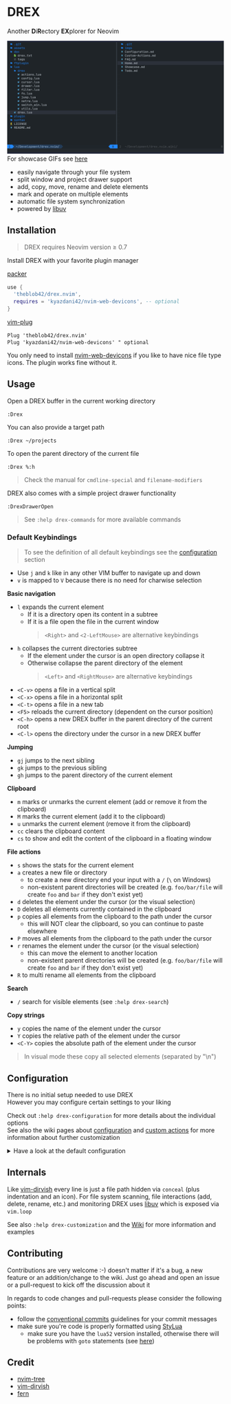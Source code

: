 # DREX

Another **D**i**R**ectory **EX**plorer for Neovim

![drex](./assets/drex.png)
For showcase GIFs see [here](https://github.com/TheBlob42/drex.nvim/wiki/Showcase)

- easily navigate through your file system
- split window and project drawer support
- add, copy, move, rename and delete elements
- mark and operate on multiple elements
- automatic file system synchronization
- powered by [libuv](https://github.com/luvit/luv/blob/master/docs.md)

## Installation

> DREX requires Neovim version ≥ 0.7

Install DREX with your favorite plugin manager

[packer](https://github.com/wbthomason/packer.nvim)

```lua
use {
  'theblob42/drex.nvim',
  requires = 'kyazdani42/nvim-web-devicons', -- optional
}
```

[vim-plug](https://github.com/junegunn/vim-plug)

```vim
Plug 'theblob42/drex.nvim'
Plug 'kyazdani42/nvim-web-devicons' " optional
```

You only need to install [nvim-web-devicons](https://github.com/kyazdani42/nvim-web-devicons) if you like to have nice file type icons. The plugin works fine without it.

## Usage

Open a DREX buffer in the current working directory

```
:Drex
```

You can also provide a target path

```
:Drex ~/projects
```

To open the parent directory of the current file

```
:Drex %:h
```

> Check the manual for `cmdline-special` and `filename-modifiers`

DREX also comes with a simple project drawer functionality

```
:DrexDrawerOpen
```

> See `:help drex-commands` for more available commands

### Default Keybindings

> To see the definition of all default keybindings see the [configuration](#configuration) section

- Use `j` and `k` like in any other VIM buffer to navigate up and down
- `v` is mapped to `V` because there is no need for charwise selection

**Basic navigation**

- `l` expands the current element
  - If it is a directory open its content in a subtree
  - If it is a file open the file in the current window
    > `<Right>` and `<2-LeftMouse>` are alternative keybindings
- `h` collapses the current directories subtree
  - If the element under the cursor is an open directory collapse it
  - Otherwise collapse the parent directory of the element
    > `<Left>` and `<RightMouse>` are alternative keybindings
- `<C-v>` opens a file in a vertical split
- `<C-x>` opens a file in a horizontal split
- `<C-t>` opens a file in a new tab
- `<F5>` reloads the current directory (dependent on the cursor position)
- `<C-h>` opens a new DREX buffer in the parent directory of the current root
- `<C-l>` opens the directory under the cursor in a new DREX buffer

**Jumping**

- `gj` jumps to the next sibling
- `gk` jumps to the previous sibling
- `gh` jumps to the parent directory of the current element

**Clipboard**

- `m` marks or unmarks the current element (add or remove it from the clipboard)
- `M` marks the current element (add it to the clipboard)
- `u` unmarks the current element (remove it from the clipboard)
- `cc` clears the clipboard content
- `cs` to show and edit the content of the clipboard in a floating window

**File actions**

- `s` shows the stats for the current element
- `a` creates a new file or directory
  - to create a new directory end your input with a `/` (`\` on Windows)
  - non-existent parent directories will be created
    (e.g. `foo/bar/file` will create `foo` and `bar` if they don't exist yet)
- `d` deletes the element under the cursor (or the visual selection)
- `D` deletes all elements currently contained in the clipboard
- `p` copies all elements from the clipboard to the path under the cursor
  - this will NOT clear the clipboard, so you can continue to paste elsewhere
- `P` moves all elements from the clipboard to the path under the cursor
- `r` renames the element under the cursor (or the visual selection)
  - this can move the element to another location
  - non-existent parent directories will be created
    (e.g. `foo/bar/file` will create `foo` and `bar` if they don't exist yet)
- `R` to multi rename all elements from the clipboard

**Search**

- `/` search for visible elements (see `:help drex-search`)

**Copy strings**

- `y` copies the name of the element under the cursor
- `Y` copies the relative path of the element under the cursor
- `<C-Y>` copies the absolute path of the element under the cursor

> In visual mode these copy all selected elements (separated by "\n")

## Configuration

There is no initial setup needed to use DREX  
However you may configure certain settings to your liking

Check out `:help drex-configuration` for more details about the individual options  
See also the wiki pages about [configuration](https://github.com/TheBlob42/drex.nvim/wiki/Configuration) and [custom actions](https://github.com/TheBlob42/drex.nvim/wiki/Custom-Actions) for more information about further customization

<details>
<summary>Have a look at the default configuration</summary>

```lua
require('drex.config').configure {
    icons = {
        file_default = "",
        dir_open = "",
        dir_closed = "",
        link = "",
        others = "",
    },
    colored_icons = true,
    hide_cursor = true,
    hijack_netrw = false,
    sorting = function(a, b)
        local aname, atype = a[1], a[2]
        local bname, btype = b[1], b[2]

        local aisdir = atype == 'directory'
        local bisdir = btype == 'directory'

        if aisdir ~= bisdir then
            return aisdir
        end

        return aname < bname
    end,
    drawer = {
        side = 'left',
        default_width = 30,
        window_picker = {
            enabled = true,
            labels = 'abcdefghijklmnopqrstuvwxyz',
        },
    },
    disable_default_keybindings = false,
    keybindings = {
        ['n'] = {
            ['v'] = 'V',
            ['l'] = { '<cmd>lua require("drex.elements").expand_element()<CR>', { desc = 'expand element' }},
            ['h'] = { '<cmd>lua require("drex.elements").collapse_directory()<CR>', { desc = 'collapse directory' }},
            ['<right>'] = { '<cmd>lua require("drex.elements").expand_element()<CR>', { desc = 'expand element' }},
            ['<left>']  = { '<cmd>lua require("drex.elements").collapse_directory()<CR>', { desc = 'collapse directory'}},
            ['<2-LeftMouse>'] = { '<LeftMouse><cmd>lua require("drex.elements").expand_element()<CR>', { desc = 'expand element' }},
            ['<RightMouse>']  = { '<LeftMouse><cmd>lua require("drex.elements").collapse_directory()<CR>', { desc = 'collapse directory' }},
            ['<C-v>'] = { '<cmd>lua require("drex.elements").open_file("vs")<CR>', { desc = 'open file in vsplit' }},
            ['<C-x>'] = { '<cmd>lua require("drex.elements").open_file("sp")<CR>', { desc = 'open file in split' }},
            ['<C-t>'] = { '<cmd>lua require("drex.elements").open_file("tabnew", true)<CR>', { desc = 'open file in new tab' }},
            ['<C-l>'] = { '<cmd>lua require("drex.elements").open_directory()<CR>', { desc = 'open directory in new buffer' }},
            ['<C-h>'] = { '<cmd>lua require("drex.elements").open_parent_directory()<CR>', { desc = 'open parent directory in new buffer' }},
            ['<F5>'] = { '<cmd>lua require("drex").reload_directory()<CR>', { desc = 'reload' }},
            ['gj'] = { '<cmd>lua require("drex.actions.jump").jump_to_next_sibling()<CR>', { desc = 'jump to next sibling' }},
            ['gk'] = { '<cmd>lua require("drex.actions.jump").jump_to_prev_sibling()<CR>', { desc = 'jump to prev sibling' }},
            ['gh'] = { '<cmd>lua require("drex.actions.jump").jump_to_parent()<CR>', { desc = 'jump to parent element' }},
            ['s'] = { '<cmd>lua require("drex.actions.stats").stats()<CR>', { desc = 'show element stats' }},
            ['a'] = { '<cmd>lua require("drex.actions.files").create()<CR>', { desc = 'create element' }},
            ['d'] = { '<cmd>lua require("drex.actions.files").delete("line")<CR>', { desc = 'delete element' }},
            ['D'] = { '<cmd>lua require("drex.actions.files").delete("clipboard")<CR>', { desc = 'delete (clipboard)' }},
            ['p'] = { '<cmd>lua require("drex.actions.files").copy_and_paste()<CR>', { desc = 'copy & paste (clipboard)' }},
            ['P'] = { '<cmd>lua require("drex.actions.files").cut_and_move()<CR>', { desc = 'cut & move (clipboard)' }},
            ['r'] = { '<cmd>lua require("drex.actions.files").rename()<CR>', { desc = 'rename element' }},
            ['R'] = { '<cmd>lua require("drex.actions.files").multi_rename("clipboard")<CR>', { desc = 'rename (clipboard)' }},
            ['/'] = { '<cmd>keepalt lua require("drex.actions.search").search()<CR>', { desc = 'search' }},
            ['M'] = { '<cmd>DrexMark<CR>', { desc = 'mark element' }},
            ['u'] = { '<cmd>DrexUnmark<CR>', { desc = 'unmark element' }},
            ['m'] = { '<cmd>DrexToggle<CR>', { desc = 'toggle element' }},
            ['cc'] = { '<cmd>lua require("drex.clipboard").clear_clipboard()<CR>', { desc = 'clear clipboard' }},
            ['cs'] = { '<cmd>lua require("drex.clipboard").open_clipboard_window()<CR>', { desc = 'edit clipboard' }},
            ['y'] = { '<cmd>lua require("drex.actions.text").copy_name()<CR>', { desc = 'copy element name' }},
            ['Y'] = { '<cmd>lua require("drex.actions.text").copy_relative_path()<CR>', { desc = 'copy element relative path' }},
            ['<C-y>'] = { '<cmd>lua require("drex.actions.text").copy_absolute_path()<CR>', { desc = 'copy element absolute path' }},
        },
        ['v'] = {
            ['d'] = { ':lua require("drex.actions.files").delete("visual")<CR>', { desc = 'delete elements' }},
            ['r'] = { ':lua require("drex.actions.files").multi_rename("visual")<CR>', { desc = 'rename elements' }},
            ['M'] = { ':DrexMark<CR>', { desc = 'mark elements' }},
            ['u'] = { ':DrexUnmark<CR>', { desc = 'unmark elements' }},
            ['m'] = { ':DrexToggle<CR>', { desc = 'toggle elements' }},
            ['y'] = { ':lua require("drex.actions.text").copy_name(true)<CR>', { desc = 'copy element names' }},
            ['Y'] = { ':lua require("drex.actions.text").copy_relative_path(true)<CR>', { desc = 'copy element relative paths' }},
            ['<C-y>'] = { ':lua require("drex.actions.text").copy_absolute_path(true)<CR>', { desc = 'copy element absolute paths' }},
        }
    },
    on_enter = nil,
    on_leave = nil,
}
```

</details>

## Internals

Like [vim-dirvish](https://github.com/justinmk/vim-dirvish) every line is just a file path hidden via `conceal` (plus indentation and an icon). For file system scanning, file interactions (add, delete, rename, etc.) and monitoring DREX uses [libuv](https://github.com/libuv/libuv) which is exposed via `vim.loop`

See also `:help drex-customization` and the [Wiki](https://github.com/TheBlob42/drex.nvim/wiki) for more information and examples

## Contributing

Contributions are very welcome :-) doesn't matter if it's a bug, a new feature or an addition/change to the wiki. Just go ahead and open an issue or a pull-request to kick off the discussion about it

In regards to code changes and pull-requests please consider the following points:

- follow the [conventional commits](https://www.conventionalcommits.org/en/v1.0.0/) guidelines for your commit messages
- make sure you're code is properly formatted using [StyLua](https://github.com/JohnnyMorganz/StyLua)
  - make sure you have the `lua52` version installed, otherwise there will be problems with `goto` statements (see [here](https://github.com/JohnnyMorganz/StyLua/issues/407))

## Credit

- [nvim-tree](https://github.com/kyazdani42/nvim-tree.lua)
- [vim-dirvish](https://github.com/justinmk/vim-dirvish)
- [fern](https://github.com/lambdalisue/fern.vim)
